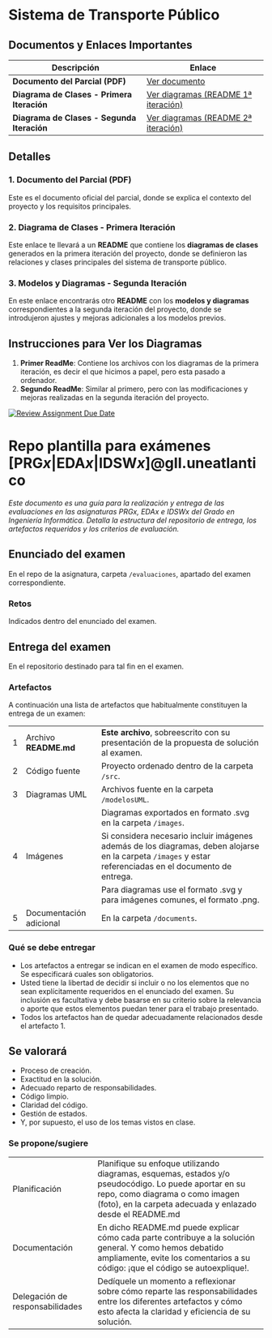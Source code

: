 # Sistema de Transporte Público

## Documentos y Enlaces Importantes

| **Descripción**                                      | **Enlace**                                                   |
|------------------------------------------------------|--------------------------------------------------------------|
| **Documento del Parcial (PDF)**                      | [Ver documento](./parcial.pdf)                               |
| **Diagrama de Clases - Primera Iteración**           | [Ver diagramas (README 1ª iteración)]([./primer_readme.md](https://github.com/Ingenieria-Informatica-UNEATLANTICO/app-actividad-post-parcial-pabloocanteroo/blob/c2975c40b678e6edafbb74a0ee00e5114342aeb6/Entrega/Primera%20Iteraci%C3%B3n/Readme.md))    |
| **Diagrama de Clases - Segunda Iteración**          | [Ver diagramas (README 2ª iteración)](./segundo_readme.md)   |

## Detalles

### 1. **Documento del Parcial (PDF)**
Este es el documento oficial del parcial, donde se explica el contexto del proyecto y los requisitos principales.

### 2. **Diagrama de Clases - Primera Iteración**
Este enlace te llevará a un **README** que contiene los **diagramas de clases** generados en la primera iteración del proyecto, donde se definieron las relaciones y clases principales del sistema de transporte público.

### 3. **Modelos y Diagramas - Segunda Iteración**
En este enlace encontrarás otro **README** con los **modelos y diagramas** correspondientes a la segunda iteración del proyecto, donde se introdujeron ajustes y mejoras adicionales a los modelos previos.

## Instrucciones para Ver los Diagramas

1. **Primer ReadMe**: Contiene los archivos con los diagramas de la primera iteración, es decir el que hicimos a papel, pero esta pasado a ordenador. 
2. **Segundo ReadMe**: Similar al primero, pero con las modificaciones y mejoras realizadas en la segunda iteración del proyecto.






[![Review Assignment Due Date](https://classroom.github.com/assets/deadline-readme-button-22041afd0340ce965d47ae6ef1cefeee28c7c493a6346c4f15d667ab976d596c.svg)](https://classroom.github.com/a/GYdZjuJz)
# Repo plantilla para exámenes [PRG*x*|EDA*x*|IDSW*x*]@gII.uneatlantico

*Este documento es una guía para la realización y entrega de las evaluaciones en las asignaturas PRGx, EDAx e IDSWx del Grado en Ingeniería Informática. Detalla la estructura del repositorio de entrega, los artefactos requeridos y los criterios de evaluación.*

## Enunciado del examen

En el repo de la asignatura, carpeta `/evaluaciones`, apartado del examen correspondiente.

### Retos

Indicados dentro del enunciado del examen.

## Entrega del examen

En el repositorio destinado para tal fin en el examen.

### Artefactos

A continuación una lista de artefactos que habitualmente constituyen la entrega de un examen:

||||
|-|-|-|
|1|Archivo **README.md**|**Este archivo**, sobreescrito con su presentación de la propuesta de solución al examen.|
|2|Código fuente|Proyecto ordenado dentro de la carpeta `/src`.|
|3|Diagramas UML|Archivos fuente en la carpeta `/modelosUML`.|
| ||Diagramas exportados en formato .svg en la carpeta `/images`. |
|4|Imágenes|Si considera necesario incluir imágenes además de los diagramas, deben alojarse en la carpeta `/images` y estar referenciadas en el documento de entrega.|
| ||Para diagramas use el formato .svg y para imágenes comunes, el formato .png.|
|5|Documentación adicional|En la carpeta `/documents`.|

### Qué se debe entregar

- Los artefactos a entregar se indican en el examen de modo específico. Se especificará cuales son obligatorios.
- Usted tiene la libertad de decidir si incluir o no los elementos que no sean explícitamente requeridos en el enunciado del examen. Su inclusión es facultativa y debe basarse en su criterio sobre la relevancia o aporte que estos elementos puedan tener para el trabajo presentado.
- Todos los artefactos han de quedar adecuadamente relacionados desde el artefacto 1.

## Se valorará

- Proceso de creación.
- Exactitud en la solución.
- Adecuado reparto de responsabilidades.
- Código limpio.
- Claridad del código.
- Gestión de estados.
- Y, por supuesto, el uso de los temas vistos en clase.

### Se propone/sugiere

|||
|-|-|
|Planificación| Planifique su enfoque utilizando diagramas, esquemas, estados y/o pseudocódigo. Lo puede aportar en su repo, como diagrama o como imagen (foto), en la carpeta adecuada y enlazado desde el README.md|
|Documentación|En dicho README.md puede explicar cómo cada parte contribuye a la solución general. Y como hemos debatido ampliamente, evite los comentarios a su código: ¡que el código se autoexplique!.|
|Delegación de responsabilidades|Dedíquele un momento a reflexionar sobre cómo reparte las responsabilidades entre los diferentes artefactos y cómo esto afecta la claridad y eficiencia de su solución.|
